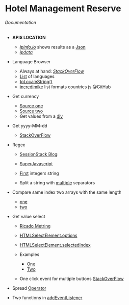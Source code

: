 # Hotel Management Reserve

###### Documentation

  * **APIS LOCATION**
    * [*ipinfo.io*](https://ipinfo.io) shows results as a [Json](https://ipinfo.io/json) 
    * [*ipdata*](https://ipdata.co)

  * Language Browser
    * Always at hand: [*StackOverFlow*](https://stackoverflow.com/questions/673905/best-way-to-determine-users-locale-within-browser)
    * [List](https://stackoverflow.com/questions/5580876/navigator-language-list-of-all-languages) of languages
    * [toLocaleString()](https://www.w3schools.com/jsref/jsref_tolocalestring.asp)
    * [incredimike](https://gist.github.com/incredimike/1469814) list formats countries js @GitHub

  * Get currency
    * [Source one](https://stackoverflow.com/questions/17003133/can-i-get-a-visitors-default-currency-symbol-with-javascript)
    * [Source two](https://stackoverflow.com/questions/44969852/javascript-number-tolocalestring-currency-without-currency-sign)
    * Get values from a [div](https://stackoverflow.com/questions/47508503/get-value-inside-div-javascript)
  

  * Get yyyy-MM-dd
    * [StackOverFlow](https://stackoverflow.com/questions/8040771/how-to-change-date-format-in-javascript)

  * Regex
    * [SessionStack Blog](https://blog.sessionstack.com/how-javascript-works-regular-expressions-regexp-e187e9082913)

    * [SuperJavascript](https://superjavascript.com/t/javascript-regex/)

    * [First](https://stackoverflow.com/questions/609574/get-the-first-integers-in-a-string-with-javascript) integers string

    * Split a string with [multiple](https://stackoverflow.com/questions/650022/how-do-i-split-a-string-with-multiple-separators-in-javascript) separators

  * Compare same index two arrays with the same length
    *  [one](https://stackoverflow.com/questions/49044317/compare-same-index-of-two-array-having-same-length/49044373)
    *  [two](https://stackoverflow.com/questions/34076624/combine-same-index-objects-of-two-arrays)

  * Get value select
    * [Ricado Metring](https://ricardometring.com/getting-the-value-of-a-select-in-javascript)
    * [HTMLSelectElement.options](https://developer.mozilla.org/en-US/docs/Web/API/HTMLSelectElement/options)
    * [HTMLSelectElement.selectedIndex](https://developer.mozilla.org/en-US/docs/Web/API/HTMLSelectElement/selectedIndex)
    * Examples
      * [One](https://www.it-swarm-es.com/es/javascript/obtenga-el-valor-seleccionado-en-la-lista-desplegable-usando-javascript/967312389/)
      * [Two](https://www.codegrepper.com/code-examples/javascript/get+value+of+selected+index+javascript)

    * One click event for multiple buttons [StackOverFlow](https://stackoverflow.com/questions/19545876/onclick-event-for-multiple-buttons)

  * Spread [Operator](https://developer.mozilla.org/en-US/docs/Web/JavaScript/Reference/Operators/Spread_syntax)

  * Two functions in [addEventListener](https://stackoverflow.com/questions/50742349/multiple-functions-on-add-event-listener)
    
